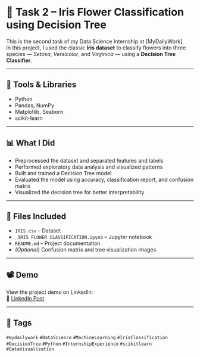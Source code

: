 # 🌸 Task 2 – Iris Flower Classification using Decision Tree

This is the second task of my Data Science Internship at [MyDailyWork]  
In this project, I used the classic **Iris dataset** to classify flowers into three species — *Setosa*, *Versicolor*, and *Virginica* — using a **Decision Tree Classifier**.

---

## 🔧 Tools & Libraries

- Python  
- Pandas, NumPy  
- Matplotlib, Seaborn  
- scikit-learn

---

## 📊 What I Did

- Preprocessed the dataset and separated features and labels  
- Performed exploratory data analysis and visualized patterns  
- Built and trained a Decision Tree model  
- Evaluated the model using accuracy, classification report, and confusion matrix  
- Visualized the decision tree for better interpretability

---

## 📁 Files Included

- `IRIS.csv` – Dataset  
- `_IRIS FLOWER CLASSIFICATION.ipynb` – Jupyter notebook  
- `README.md` – Project documentation  
- *(Optional)* Confusion matrix and tree visualization images

---

## 📽️ Demo

View the project demo on LinkedIn:  
🔗 [LinkedIn Post](https://www.linkedin.com/posts/amogh-pawar_mydailywork-datascience-machinelearning-activity-7340624978288992256-OBIF)

---

## 🔖 Tags

`#mydailywork` `#DataScience` `#MachineLearning` `#IrisClassification` `#DecisionTree` `#Python` `#InternshipExperience` `#scikitlearn` `#DataVisualization`

